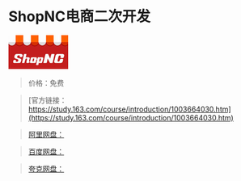 # ShopNC电商二次开发

![img](../../../assets/study163/free/6631926484282104153.jpg)

> 价格：免费

> [官方链接：https://study.163.com/course/introduction/1003664030.htm](https://study.163.com/course/introduction/1003664030.htm)

> [阿里网盘：]()

> [百度网盘：]()

> [夸克网盘：]()
